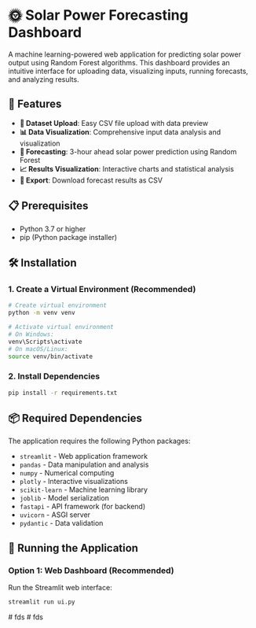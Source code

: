 # 🌞 Solar Power Forecasting Dashboard

A machine learning-powered web application for predicting solar power output using Random Forest algorithms. This dashboard provides an intuitive interface for uploading data, visualizing inputs, running forecasts, and analyzing results.

## 🚀 Features

- **📁 Dataset Upload**: Easy CSV file upload with data preview
- **📊 Data Visualization**: Comprehensive input data analysis and visualization
- **🔮 Forecasting**: 3-hour ahead solar power prediction using Random Forest
- **📈 Results Visualization**: Interactive charts and statistical analysis
- **💾 Export**: Download forecast results as CSV

## 📋 Prerequisites

- Python 3.7 or higher
- pip (Python package installer)

## 🛠️ Installation

### 1. Create a Virtual Environment (Recommended)

```bash
# Create virtual environment
python -m venv venv

# Activate virtual environment
# On Windows:
venv\Scripts\activate
# On macOS/Linux:
source venv/bin/activate
```

### 2. Install Dependencies

```bash
pip install -r requirements.txt
```

## 📦 Required Dependencies

The application requires the following Python packages:

- `streamlit` - Web application framework
- `pandas` - Data manipulation and analysis
- `numpy` - Numerical computing
- `plotly` - Interactive visualizations
- `scikit-learn` - Machine learning library
- `joblib` - Model serialization
- `fastapi` - API framework (for backend)
- `uvicorn` - ASGI server
- `pydantic` - Data validation

## 🚀 Running the Application

### Option 1: Web Dashboard (Recommended)

Run the Streamlit web interface:

```bash
streamlit run ui.py
```
#   f d s  
 #   f d s  
 